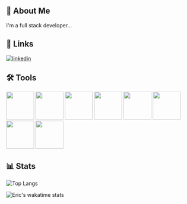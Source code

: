 ## 🚀 About Me

I'm a full stack developer...

## 🔗 Links

[![linkedin](https://img.shields.io/badge/linkedin-0A66C2?style=for-the-badge&logo=linkedin&logoColor=white)](https://www.linkedin.com/in/ericssilva/)

## 🛠 Tools

<div>
  <img src="https://upload.wikimedia.org/wikipedia/commons/a/a5/Archlinux-icon-crystal-64.svg" width="75"/>
  <img src="https://cdn.jsdelivr.net/gh/devicons/devicon/icons/vscode/vscode-original.svg" width="75" />        
  <img src="https://cdn.jsdelivr.net/gh/devicons/devicon/icons/postgresql/postgresql-original.svg" width="75" />
  <img src="https://cdn.jsdelivr.net/gh/devicons/devicon/icons/nodejs/nodejs-original.svg" width="75" />
  <img src="https://cdn.jsdelivr.net/gh/devicons/devicon/icons/express/express-original.svg" width="75" />
  <img src="https://cdn.worldvectorlogo.com/logos/prisma-3.svg" height="75" />
  <img src="https://cdn.jsdelivr.net/gh/devicons/devicon/icons/react/react-original.svg" width="75"  />
  <img src="https://cdn.jsdelivr.net/gh/devicons/devicon/icons/typescript/typescript-original.svg" width="75" />
</div>

## :bar_chart: Stats

![Top Langs](https://github-readme-stats.vercel.app/api/top-langs/?username=ericsx2&layout=compact&theme=radical)

![Eric's wakatime stats](https://github-readme-stats.vercel.app/api/wakatime?username=5a74fe7f-9cad-41d9-aa54-90a53f771ddf&theme=radical)
